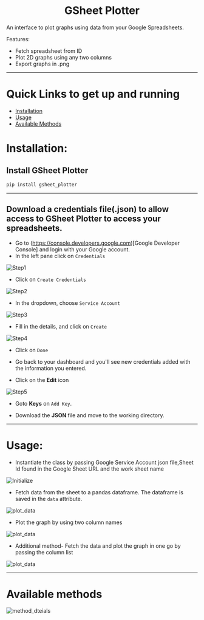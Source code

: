 <h1 style="text-align:center;">GSheet Plotter</h1>

An interface to plot graphs using data from your Google Spreadsheets.

Features:

- Fetch spreadsheet from ID
- Plot 2D graphs using any two columns
- Export graphs in .png

---

# Quick Links to get up and running
- [Installation](#Installation)
- [Usage](#Usage)
- [Available Methods](#Available-methods)


# Installation:
## Install GSheet Plotter
```sh
pip install gsheet_plotter
```
---
## Download a credentials file(.json) to allow access to GSheet Plotter to access your spreadsheets.
- Go to (https://console.developers.google.com)[Google Developer Console] and login with your Google account.
- In the left pane click on ```Credentials```

![Step1](https://iili.io/3nHAZX.png)

- Click on ```Create Credentials```

![Step2](https://iili.io/3nIqMv.png)
- In the dropdown, choose ```Service Account```

![Step3](https://iili.io/3nIslp.png)

- Fill in the details, and click on ```Create```

![Step4](https://iili.io/3nIpxs.png)

- Click on ```Done```

- Go back to your dashboard and you'll see new credentials added with the information you entered.

- Click on the <strong>Edit</strong> icon

![Step5](https://iili.io/3nTqbe.png)

- Goto <strong>Keys</strong> on ```Add Key```.

- Download the <strong>JSON</strong> file and move to the working directory.

---
# Usage:

  - Instantiate the class by passing Google Service Account json file,Sheet Id found in the Google Sheet URL and the work sheet name

![Initialize](https://iili.io/3nTwIn.png)

  - Fetch data from the sheet to a pandas dataframe. The dataframe is saved in the ```data``` attribute.
  
![plot_data](https://iili.io/3nuw8B.png)

  - Plot the graph by using two column names
 
![plot_data](https://iili.io/3nABPj.png)

  - Additional method- Fetch the data and plot the graph in one go by passing the column list 
 
![plot_data](https://iili.io/3n5Jj9.png)

---
# Available methods 

![method_dteials](https://iili.io/3nc5xI.png)











